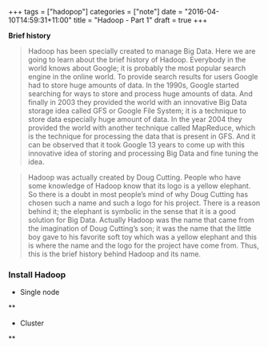 +++
tags =  ["hadopop"]
categories = ["note"]
date = "2016-04-10T14:59:31+11:00"
title = "Hadoop - Part 1"
draft = true
+++

**Brief history**

> Hadoop has been specially created to manage Big Data. Here we are going to learn about the brief history of Hadoop. Everybody in the world knows about Google; it is probably the most popular search engine in the online world. To provide search results for users Google had to store huge amounts of data. In the 1990s, Google started searching for ways to store and process huge amounts of data. And finally in 2003 they provided the world with an innovative Big Data storage idea called GFS or Google File System; it is a technique to store data especially huge amount of data. In the year 2004 they provided the world with another technique called MapReduce, which is the technique for processing the data that is present in GFS. And it can be observed that it took Google 13 years to come up with this innovative idea of storing and processing Big Data and fine tuning the idea.

> Hadoop was actually created by Doug Cutting. People who have some knowledge of Hadoop know that its logo is a yellow elephant. So there is a doubt in most people’s mind of why Doug Cutting has chosen such a name and such a logo for his project. There is a reason behind it; the elephant is symbolic in the sense that it is a good solution for Big Data. Actually Hadoop was the name that came from the imagination of Doug Cutting’s son; it was the name that the little boy gave to his favorite soft toy which was a yellow elephant and this is where the name and the logo for the project have come from. Thus, this is the brief history behind Hadoop and its name.


### Install Hadoop

* Single node

**  


* Cluster 

** 



